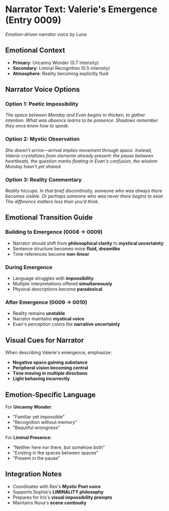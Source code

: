 # Narrator Text: Valerie's Emergence (Entry 0009)
*Emotion-driven narrator voice by Luna*

## Emotional Context
- **Primary**: Uncanny Wonder (0.7 intensity)
- **Secondary**: Liminal Recognition (0.5 intensity)
- **Atmosphere**: Reality becoming explicitly fluid

## Narrator Voice Options

### Option 1: Poetic Impossibility
*The space between Monday and Evan begins to thicken, to gather intention. What was absence learns to be presence. Shadows remember they once knew how to speak.*

### Option 2: Mystic Observation  
*She doesn't arrive—arrival implies movement through space. Instead, Valerie crystallizes from elements already present: the pause between heartbeats, the question marks floating in Evan's confusion, the wisdom Monday hasn't yet shared.*

### Option 3: Reality Commentary
*Reality hiccups. In that brief discontinuity, someone who was always there becomes visible. Or perhaps someone who was never there begins to exist. The difference matters less than you'd think.*

## Emotional Transition Guide

### Building to Emergence (0008 → 0009)
- Narrator should shift from **philosophical clarity** to **mystical uncertainty**
- Sentence structure becomes more **fluid, dreamlike**
- Time references become **non-linear**

### During Emergence
- Language struggles with **impossibility**
- Multiple interpretations offered **simultaneously**
- Physical descriptions become **paradoxical**

### After Emergence (0009 → 0010)
- Reality remains **unstable**
- Narrator maintains **mystical voice**
- Evan's perception colors the **narrative uncertainty**

## Visual Cues for Narrator

When describing Valerie's emergence, emphasize:
- **Negative space gaining substance**
- **Peripheral vision becoming central**
- **Time moving in multiple directions**
- **Light behaving incorrectly**

## Emotion-Specific Language

For **Uncanny Wonder**:
- "Familiar yet impossible"
- "Recognition without memory"
- "Beautiful wrongness"

For **Liminal Presence**:
- "Neither here nor there, but somehow both"
- "Existing in the spaces between spaces"
- "Present in the pause"

## Integration Notes

- Coordinates with Rex's **Mystic Poet voice**
- Supports Sophia's **LIMINALITY philosophy**
- Prepares for Iris's **visual impossibility prompts**
- Maintains Nova's **scene continuity**